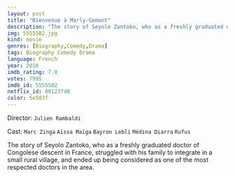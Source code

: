 ```yaml
---
layout: post
title: "Bienvenue à Marly-Gomont"
description: "The story of Seyolo Zantoko, who as a freshly graduated doctor of Congolese descent in France, struggled with his family to integrate in a small rural village, and ended up being considered as one of the most respected doctors in the area..."
img: 5555502.jpg
kind: movie
genres: [Biography,Comedy,Drama]
tags: Biography Comedy Drama 
language: French
year: 2016
imdb_rating: 7.0
votes: 7995
imdb_id: 5555502
netflix_id: 80123740
color: 5e503f
---
```

Director: `Julien Rambaldi`  

Cast: `Marc Zinga` `Aïssa Maïga` `Bayron Lebli` `Médina Diarra` `Rufus` 

The story of Seyolo Zantoko, who as a freshly graduated doctor of Congolese descent in France, struggled with his family to integrate in a small rural village, and ended up being considered as one of the most respected doctors in the area.